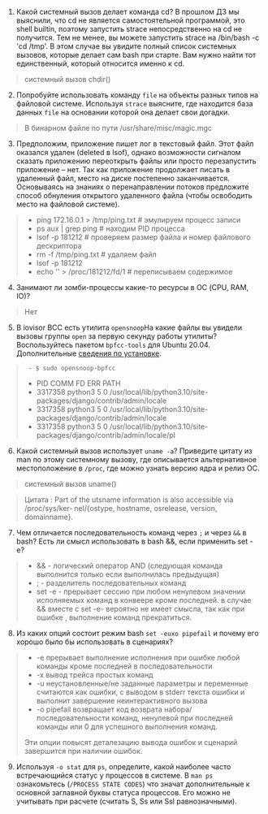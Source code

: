 1.	Какой системный вызов делает команда cd? В прошлом ДЗ мы выяснили, что cd не является самостоятельной программой, это shell builtin, поэтому запустить strace непосредственно на cd не получится. Тем не менее, вы можете запустить strace на /bin/bash -c 'cd /tmp'. В этом случае вы увидите полный список системных вызовов, которые делает сам bash при старте. Вам нужно найти тот единственный, который относится именно к cd.

> системный вызов chdir()

2. Попробуйте использовать команду `file` на объекты разных типов на файловой системе. Используя `strace` выясните, где находится база данных `file` на основании которой она делает свои догадки.

> В бинарном файле по пути /usr/share/misc/magic.mgc

3.  Предположим, приложение пишет лог в текстовый файл. Этот файл оказался удален (deleted в lsof), однако возможности сигналом сказать приложению переоткрыть файлы или просто перезапустить приложение – нет. Так как приложение продолжает писать в удаленный файл, место на диске постепенно заканчивается. Основываясь на знаниях о перенаправлении потоков предложите способ обнуления открытого удаленного файла (чтобы освободить место на файловой системе).

> 
>  - ping 172.16.0.1 > /tmp/ping.txt  # эмулируем процесс записи
>  - ps aux | grep ping   # находим PID процесса
>  - lsof -p 181212  # проверяем размер файла и номер файлового дескриптора
>  - rm -f /tmp/ping.txt  # удаляем файл
>  - lsof -p 181212  
>  - echo '' > /proc/181212/fd/1 # переписываем содержимое 

4. Занимают ли зомби-процессы какие-то ресурсы в ОС (CPU, RAM, IO)?

> Нет 

5. В iovisor BCC есть утилита `opensnoop`На какие файлы вы увидели вызовы группы `open` за первую секунду работы утилиты? Воспользуйтесь пакетом `bpfcc-tools` для Ubuntu 20.04. Дополнительные [сведения по установке](https://github.com/iovisor/bcc/blob/master/INSTALL.md).

>      - $ sudo opensnoop-bpfcc
>   - PID    COMM               FD ERR PATH
>   - 3317358 python3             5   0 /usr/local/lib/python3.10/site-packages/django/contrib/admin/locale
>   - 3317358 python3             5   0 /usr/local/lib/python3.10/site-packages/django/contrib/admin/locale
>   - 3317358 python3             5   0 /usr/local/lib/python3.10/site-packages/django/contrib/admin/locale/pl
    

6.   Какой системный вызов использует  `uname -a`? Приведите цитату из man по этому системному вызову, где описывается альтернативное местоположение в  `/proc`, где можно узнать версию ядра и релиз ОС.

>системный вызов uname()

>Цитата :
>     Part of the utsname information is also accessible  via  /proc/sys/ker‐
>       nel/{ostype, hostname, osrelease, version, domainname}.


7.   Чем отличается последовательность команд через  `;`  и через  `&&`  в bash? Есть ли смысл использовать в bash &&, если применить set -e?

> - && -  логический оператор AND (следующая команда выполнится только если выполнилась предыдущая)
> - ;  - разделитель последовательных команд
> - set -e - прерывает сессию при любом ненулевом значении исполняемых команд в конвеере кроме последней.
> в случае &&  вместе с set -e- вероятно не имеет смысла, так как при ошибке , выполнение команд прекратиться.

8.   Из каких опций состоит режим bash  `set -euxo pipefail`  и почему его хорошо было бы использовать в сценариях?

> - -e прерывает выполнение исполнения при ошибке любой команды кроме последней в последовательности 
> - -x вывод трейса простых команд 
> - -u неустановленные/не заданные параметры и переменные считаются как ошибки, с выводом в stderr текста ошибки и выполнит завершение неинтерактивного вызова
> - -o pipefail возвращает код возврата набора/последовательности команд, ненулевой при последней команды или 0 для успешного выполнения команд.
> 
> Эти опции повысят деталезацию вывода ошибок
> и сценарий завершится при наличии ошибок.

 9.   Используя  `-o stat`  для  `ps`, определите, какой наиболее часто встречающийся статус у процессов в системе. В  `man ps`  ознакомьтесь (`/PROCESS STATE CODES`) что значат дополнительные к основной заглавной буквы статуса процессов. Его можно не учитывать при расчете (считать S, Ss или Ssl равнозначными).
